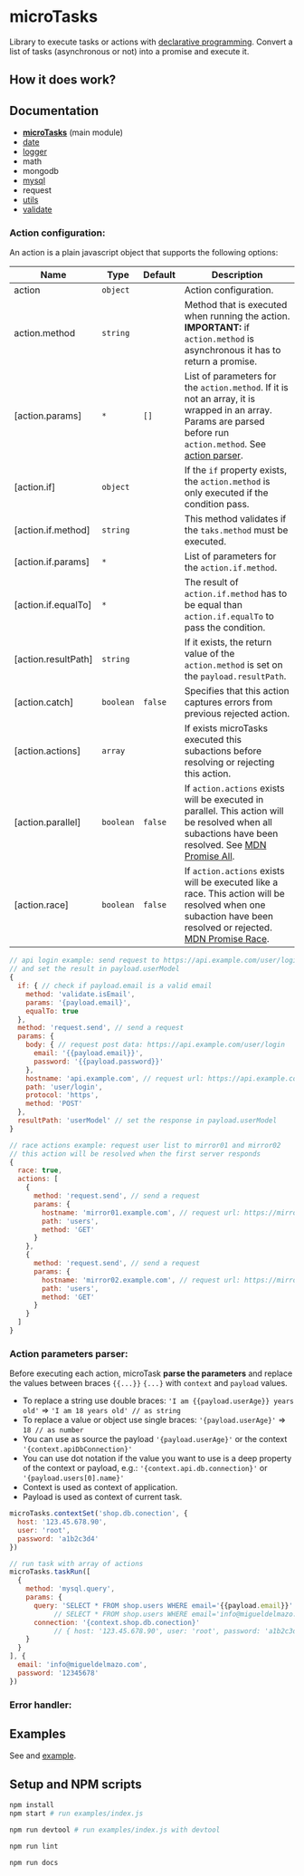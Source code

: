 # microTasks

Library to execute tasks or actions with [declarative programming](https://en.wikipedia.org/wiki/Declarative_programming).
Convert a list of tasks (asynchronous or not) into a promise and execute it.

## How it does work?

<a name="action-configuration"></a>

## Documentation

- [**microTasks**](./docs/microTasks.md) (main module)
- [date](./docs/date.md)
- [logger](./docs/logger.md)
- math
- mongodb
- [mysql](./docs/mysql.md)
- request
- [utils](./docs/utils.md)
- [validate](./docs/validate.md)

### Action configuration:

An action is a plain javascript object that supports the following options:

| Name | Type | Default | Description |
| --- | --- | --- | --- |
| action | <code>object</code> |  | Action configuration. |
| action.method | <code>string</code> |  | Method that is executed when running the action. **IMPORTANT:** if `action.method` is asynchronous it has to return a promise. |
| [action.params] | <code>\*</code> | <code>[]</code> | List of parameters for the `action.method`. If it is not an array, it is wrapped in an array. Params are parsed before run `action.method`. See [action parser](#action-parser). |
| [action.if] | <code>object</code> |  | If the `if` property exists, the `action.method` is only executed if the condition pass. |
| [action.if.method] | <code>string</code> |  | This method validates if the `taks.method` must be executed. |
| [action.if.params] | <code>\*</code> |  | List of parameters for the `action.if.method`. |
| [action.if.equalTo] | <code>\*</code> |  | The result of `action.if.method` has to be equal than `action.if.equalTo` to pass the condition. |
| [action.resultPath] | <code>string</code> |  | If it exists, the return value of the `action.method` is set on the `payload.resultPath`. |
| [action.catch] | <code>boolean</code> | <code>false</code> | Specifies that this action captures errors from previous rejected action. |
| [action.actions] | <code>array</code> |  | If exists microTasks executed this subactions before resolving or rejecting this action. |
| [action.parallel] | <code>boolean</code> | <code>false</code> | If `action.actions` exists will be executed in parallel. This action will be resolved when all subactions have been resolved. See [MDN Promise All](https://developer.mozilla.org/en-US/docs/Web/JavaScript/Reference/Global_Objects/Promise/all). |
| [action.race] | <code>boolean</code> | <code>false</code> | If `action.actions` exists will be executed like a race. This action will be resolved when one subaction have been resolved or rejected. [MDN Promise Race](https://developer.mozilla.org/en-US/docs/Web/JavaScript/Reference/Global_Objects/Promise/race). |

```javascript
// api login example: send request to https://api.example.com/user/login with post data
// and set the result in payload.userModel
{
  if: { // check if payload.email is a valid email
    method: 'validate.isEmail',
    params: '{payload.email}',
    equalTo: true
  },
  method: 'request.send', // send a request
  params: {
    body: { // request post data: https://api.example.com/user/login
      email: '{{payload.email}}',
      password: '{{payload.password}}'
    },
    hostname: 'api.example.com', // request url: https://api.example.com/user/login
    path: 'user/login',
    protocol: 'https',
    method: 'POST'
  },
  resultPath: 'userModel' // set the response in payload.userModel
}
```

```javascript
// race actions example: request user list to mirror01 and mirror02
// this action will be resolved when the first server responds
{
  race: true,
  actions: [
    {
      method: 'request.send', // send a request
      params: {
        hostname: 'mirror01.example.com', // request url: https://mirror01.example.com/users
        path: 'users',
        method: 'GET'
      }
    },
    {
      method: 'request.send', // send a request
      params: {
        hostname: 'mirror02.example.com', // request url: https://mirror02.example.com/users
        path: 'users',
        method: 'GET'
      }
    }
  ]
}
```

<a name="action-parser"></a>

### Action parameters parser:

Before executing each action, microTask **parse the parameters** and replace the values between braces `{{...}}` `{...}` with `context` and `payload` values.
- To replace a string use double braces: `'I am {{payload.userAge}} years old'` => `'I am 18 years old' // as string`
- To replace a value or object use single braces: `'{payload.userAge}'` => `18 // as number`
- You can use as source the payload `'{payload.userAge}'` or the context `'{context.apiDbConnection}'`
- You can use dot notation if the value you want to use is a deep property of the context or payload, e.g.: `'{context.api.db.connection}'` or `'{payload.users[0].name}'`
- Context is used as context of application.
- Payload is used as context of current task.

```javascript
microTasks.contextSet('shop.db.conection', {
  host: '123.45.678.90',
  user: 'root',
  password: 'a1b2c3d4'
})

// run task with array of actions
microTasks.taskRun([
  {
    method: 'mysql.query',
    params: {
      query: 'SELECT * FROM shop.users WHERE email='{{payload.email}}' AND password={{payload.password}}',
           // SELECT * FROM shop.users WHERE email='info@migueldelmazo.com' AND password='12345678'
      connection: '{context.shop.db.conection}'
           // { host: '123.45.678.90', user: 'root', password: 'a1b2c3d4' }
    }
  }
], {
  email: 'info@migueldelmazo.com',
  password: '12345678'
})
```

### Error handler:

## Examples

See and [example](./examples).

## Setup and NPM scripts

```bash
npm install
npm start # run examples/index.js
```

```bash
npm run devtool # run examples/index.js with devtool
```

```bash
npm run lint
```

```bash
npm run docs
```
